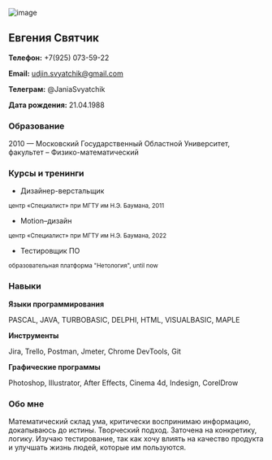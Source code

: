 ![image](https://user-images.githubusercontent.com/126253219/222971020-b45009df-470d-4832-ad78-8b1fd8547d7e.png)

## Евгения Святчик

**Телефон:** +7(925) 073-59-22 

**Email:** udjin.svyatchik@gmail.com

**Телеграм:** @JaniaSvyatchik

**Дата рождения:** 21.04.1988

### Образование ###

2010 — Московский Государственный Областной Университет, факультет – Физико-математический

### Курсы и тренинги ###

- Дизайнер-верстальщик

<sub> центр «Специалист» при МГТУ им Н.Э. Баумана, 2011 </sub>

- Motion–дизайн

<sub> центр «Специалист» при МГТУ им Н.Э. Баумана, 2022 </sub>

- Тестировщик ПО

<sub> образовательная платформа "Нетология", until now </sub>

### Навыки ###

**Языки программирования**

PASCAL, JAVA, TURBOBASIC, DELPHI, HTML, VISUALBASIC, MAPLE

**Инструменты**

Jira, Trello, Postman, Jmeter, Chrome DevTools, Git

**Графические программы**

Photoshop, Illustrator, After Effects, Cinema 4d, Indesign,  CorelDrow

### Обо мне ###

Математический склад ума, критически воспринимаю информацию, докапываюсь до истины. Творческий подход. Заточена на конкретику, логику. Изучаю тестирование, так как хочу влиять на качество продукта и улучшать жизнь людей, которые им пользуются.